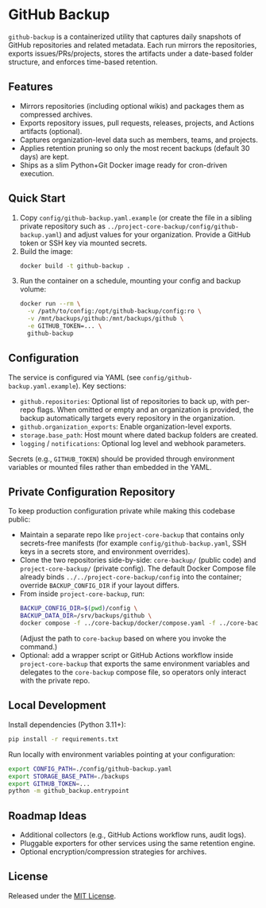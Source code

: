 # GitHub Backup

`github-backup` is a containerized utility that captures daily snapshots of GitHub repositories and related metadata. Each run mirrors the repositories, exports issues/PRs/projects, stores the artifacts under a date-based folder structure, and enforces time-based retention.

## Features
- Mirrors repositories (including optional wikis) and packages them as compressed archives.
- Exports repository issues, pull requests, releases, projects, and Actions artifacts (optional).
- Captures organization-level data such as members, teams, and projects.
- Applies retention pruning so only the most recent backups (default 30 days) are kept.
- Ships as a slim Python+Git Docker image ready for cron-driven execution.

## Quick Start
1. Copy `config/github-backup.yaml.example` (or create the file in a sibling private repository such as `../project-core-backup/config/github-backup.yaml`) and adjust values for your organization. Provide a GitHub token or SSH key via mounted secrets.
2. Build the image:
   ```bash
   docker build -t github-backup .
   ```
3. Run the container on a schedule, mounting your config and backup volume:
   ```bash
   docker run --rm \
     -v /path/to/config:/opt/github-backup/config:ro \
     -v /mnt/backups/github:/mnt/backups/github \
     -e GITHUB_TOKEN=... \
     github-backup
   ```

## Configuration
The service is configured via YAML (see `config/github-backup.yaml.example`). Key sections:
- `github.repositories`: Optional list of repositories to back up, with per-repo flags. When omitted or empty and an organization is provided, the backup automatically targets every repository in the organization.
- `github.organization_exports`: Enable organization-level exports.
- `storage.base_path`: Host mount where dated backup folders are created.
- `logging` / `notifications`: Optional log level and webhook parameters.

Secrets (e.g., `GITHUB_TOKEN`) should be provided through environment variables or mounted files rather than embedded in the YAML.

## Private Configuration Repository
To keep production configuration private while making this codebase public:
- Maintain a separate repo like `project-core-backup` that contains only secrets-free manifests (for example `config/github-backup.yaml`, SSH keys in a secrets store, and environment overrides).
- Clone the two repositories side-by-side: `core-backup/` (public code) and `project-core-backup/` (private config). The default Docker Compose file already binds `../../project-core-backup/config` into the container; override `BACKUP_CONFIG_DIR` if your layout differs.
- From inside `project-core-backup`, run:
  ```bash
  BACKUP_CONFIG_DIR=$(pwd)/config \
  BACKUP_DATA_DIR=/srv/backups/github \
  docker compose -f ../core-backup/docker/compose.yaml -f ../core-backup/docker/compose.prod.yaml up -d --build
  ```
  (Adjust the path to `core-backup` based on where you invoke the command.)
- Optional: add a wrapper script or GitHub Actions workflow inside `project-core-backup` that exports the same environment variables and delegates to the `core-backup` compose file, so operators only interact with the private repo.

## Local Development
Install dependencies (Python 3.11+):
```bash
pip install -r requirements.txt
```
Run locally with environment variables pointing at your configuration:
```bash
export CONFIG_PATH=./config/github-backup.yaml
export STORAGE_BASE_PATH=./backups
export GITHUB_TOKEN=...
python -m github_backup.entrypoint
```

## Roadmap Ideas
- Additional collectors (e.g., GitHub Actions workflow runs, audit logs).
- Pluggable exporters for other services using the same retention engine.
- Optional encryption/compression strategies for archives.

## License
Released under the [MIT License](LICENSE).
